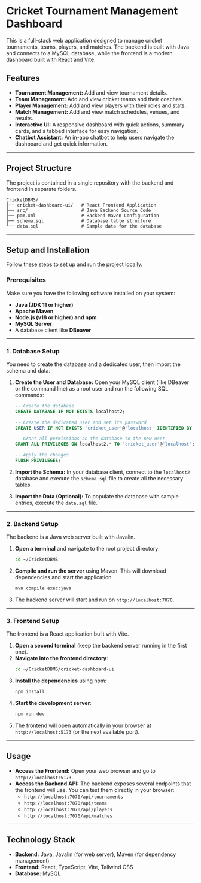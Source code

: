 

# Cricket Tournament Management Dashboard

This is a full-stack web application designed to manage cricket tournaments, teams, players, and matches. The backend is built with Java and connects to a MySQL database, while the frontend is a modern dashboard built with React and Vite.

## Features

  * **Tournament Management:** Add and view tournament details.
  * **Team Management:** Add and view cricket teams and their coaches.
  * **Player Management:** Add and view players with their roles and stats.
  * **Match Management:** Add and view match schedules, venues, and results.
  * **Interactive UI:** A responsive dashboard with quick actions, summary cards, and a tabbed interface for easy navigation.
  * **Chatbot Assistant:** An in-app chatbot to help users navigate the dashboard and get quick information.

-----

## Project Structure

The project is contained in a single repository with the backend and frontend in separate folders.

```
CricketDBMS/
├── cricket-dashboard-ui/   # React Frontend Application
├── src/                    # Java Backend Source Code
├── pom.xml                 # Backend Maven Configuration
├── schema.sql              # Database table structure
└── data.sql                # Sample data for the database
```

-----

## Setup and Installation

Follow these steps to set up and run the project locally.

### Prerequisites

Make sure you have the following software installed on your system:

  * **Java (JDK 11 or higher)**
  * **Apache Maven**
  * **Node.js (v18 or higher) and npm**
  * **MySQL Server**
  * A database client like **DBeaver**

-----

### 1\. Database Setup

You need to create the database and a dedicated user, then import the schema and data.

1.  **Create the User and Database:** Open your MySQL client (like DBeaver or the command line) as a root user and run the following SQL commands:

    ```sql
    -- Create the database
    CREATE DATABASE IF NOT EXISTS localhost2;

    -- Create the dedicated user and set its password
    CREATE USER IF NOT EXISTS 'cricket_user'@'localhost' IDENTIFIED BY 'Cr1ck3tP@ss';

    -- Grant all permissions on the database to the new user
    GRANT ALL PRIVILEGES ON localhost2.* TO 'cricket_user'@'localhost';

    -- Apply the changes
    FLUSH PRIVILEGES;
    ```

2.  **Import the Schema:** In your database client, connect to the `localhost2` database and execute the `schema.sql` file to create all the necessary tables.

3.  **Import the Data (Optional):** To populate the database with sample entries, execute the `data.sql` file.

-----

### 2\. Backend Setup

The backend is a Java web server built with Javalin.

1.  **Open a terminal** and navigate to the root project directory:
    ```bash
    cd ~/CricketDBMS
    ```
2.  **Compile and run the server** using Maven. This will download dependencies and start the application.
    ```bash
    mvn compile exec:java
    ```
3.  The backend server will start and run on `http://localhost:7070`.

-----

### 3\. Frontend Setup

The frontend is a React application built with Vite.

1.  **Open a second terminal** (keep the backend server running in the first one).
2.  **Navigate into the frontend directory**:
    ```bash
    cd ~/CricketDBMS/cricket-dashboard-ui
    ```
3.  **Install the dependencies** using npm:
    ```bash
    npm install
    ```
4.  **Start the development server**:
    ```bash
    npm run dev
    ```
5.  The frontend will open automatically in your browser at `http://localhost:5173` (or the next available port).

-----

## Usage

  * **Access the Frontend:** Open your web browser and go to `http://localhost:5173`.
  * **Access the Backend API:** The backend exposes several endpoints that the frontend will use. You can test them directly in your browser:
      * `http://localhost:7070/api/tournaments`
      * `http://localhost:7070/api/teams`
      * `http://localhost:7070/api/players`
      * `http://localhost:7070/api/matches`

-----

## Technology Stack

  * **Backend:** Java, Javalin (for web server), Maven (for dependency management)
  * **Frontend:** React, TypeScript, Vite, Tailwind CSS
  * **Database:** MySQL